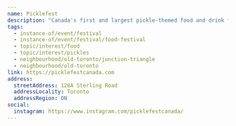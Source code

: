 ```yaml
---
name: Picklefest
description: "Canada's first and largest pickle-themed food and drink festival, featuring over 50 vendors offering all things pickled and fermented with fully licensed beverage selections. This all-ages event promises pickle-infused fun rain or shine, held annually at Henderson Brewing Co."
tags:
  - instance-of/event/festival
  - instance-of/event/festival/food-festival
  - topic/interest/food
  - topic/interest/pickles
  - neighbourhood/old-toronto/junction-triangle
  - neighbourhood/old-toronto
link: https://picklefestcanada.com
address:
  streetAddress: 128A Sterling Road
  addressLocality: Toronto
  addressRegion: ON
social:
  instagram: https://www.instagram.com/picklefestcanada/
---
```


